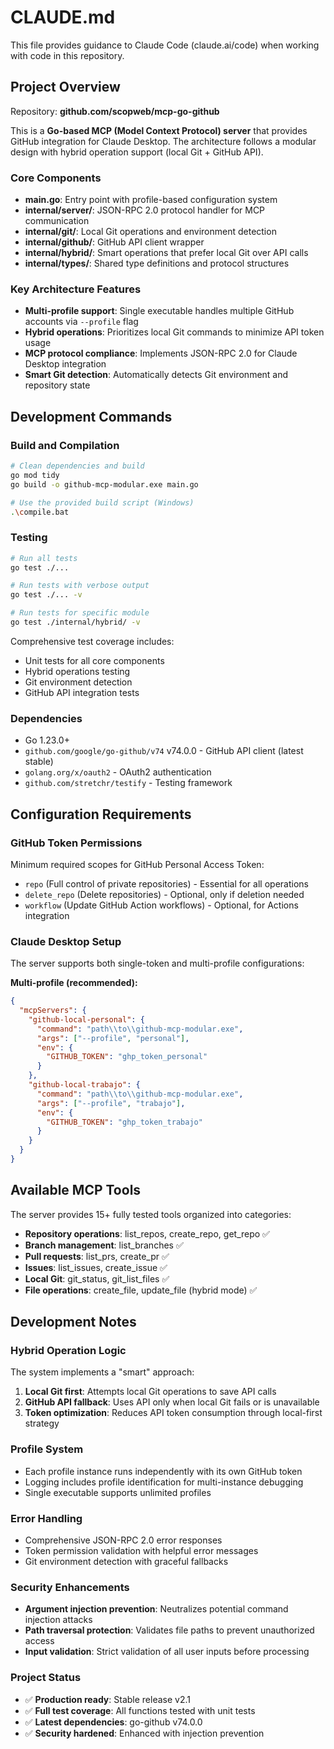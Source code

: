 # CLAUDE.md

This file provides guidance to Claude Code (claude.ai/code) when working with code in this repository.

## Project Overview

Repository: **github.com/scopweb/mcp-go-github**

This is a **Go-based MCP (Model Context Protocol) server** that provides GitHub integration for Claude Desktop. The architecture follows a modular design with hybrid operation support (local Git + GitHub API).

### Core Components

- **main.go**: Entry point with profile-based configuration system
- **internal/server/**: JSON-RPC 2.0 protocol handler for MCP communication
- **internal/git/**: Local Git operations and environment detection
- **internal/github/**: GitHub API client wrapper
- **internal/hybrid/**: Smart operations that prefer local Git over API calls
- **internal/types/**: Shared type definitions and protocol structures

### Key Architecture Features

- **Multi-profile support**: Single executable handles multiple GitHub accounts via `--profile` flag
- **Hybrid operations**: Prioritizes local Git commands to minimize API token usage
- **MCP protocol compliance**: Implements JSON-RPC 2.0 for Claude Desktop integration
- **Smart Git detection**: Automatically detects Git environment and repository state

## Development Commands

### Build and Compilation
```bash
# Clean dependencies and build
go mod tidy
go build -o github-mcp-modular.exe main.go

# Use the provided build script (Windows)
.\compile.bat
```

### Testing
```bash
# Run all tests
go test ./...

# Run tests with verbose output
go test ./... -v

# Run tests for specific module
go test ./internal/hybrid/ -v
```

Comprehensive test coverage includes:
- Unit tests for all core components
- Hybrid operations testing
- Git environment detection
- GitHub API integration tests

### Dependencies
- Go 1.23.0+
- `github.com/google/go-github/v74` v74.0.0 - GitHub API client (latest stable)
- `golang.org/x/oauth2` - OAuth2 authentication
- `github.com/stretchr/testify` - Testing framework

## Configuration Requirements

### GitHub Token Permissions
Minimum required scopes for GitHub Personal Access Token:
- `repo` (Full control of private repositories) - Essential for all operations
- `delete_repo` (Delete repositories) - Optional, only if deletion needed
- `workflow` (Update GitHub Action workflows) - Optional, for Actions integration

### Claude Desktop Setup
The server supports both single-token and multi-profile configurations:

**Multi-profile (recommended):**
```json
{
  "mcpServers": {
    "github-local-personal": {
      "command": "path\\to\\github-mcp-modular.exe",
      "args": ["--profile", "personal"],
      "env": {
        "GITHUB_TOKEN": "ghp_token_personal"
      }
    },
    "github-local-trabajo": {
      "command": "path\\to\\github-mcp-modular.exe", 
      "args": ["--profile", "trabajo"],
      "env": {
        "GITHUB_TOKEN": "ghp_token_trabajo"
      }
    }
  }
}
```

## Available MCP Tools

The server provides 15+ fully tested tools organized into categories:
- **Repository operations**: list_repos, create_repo, get_repo ✅
- **Branch management**: list_branches ✅
- **Pull requests**: list_prs, create_pr ✅ 
- **Issues**: list_issues, create_issue ✅
- **Local Git**: git_status, git_list_files ✅
- **File operations**: create_file, update_file (hybrid mode) ✅

## Development Notes

### Hybrid Operation Logic
The system implements a "smart" approach:
1. **Local Git first**: Attempts local Git operations to save API calls
2. **GitHub API fallback**: Uses API only when local Git fails or is unavailable
3. **Token optimization**: Reduces API token consumption through local-first strategy

### Profile System
- Each profile instance runs independently with its own GitHub token
- Logging includes profile identification for multi-instance debugging
- Single executable supports unlimited profiles

### Error Handling
- Comprehensive JSON-RPC 2.0 error responses
- Token permission validation with helpful error messages  
- Git environment detection with graceful fallbacks

### Security Enhancements
- **Argument injection prevention**: Neutralizes potential command injection attacks
- **Path traversal protection**: Validates file paths to prevent unauthorized access
- **Input validation**: Strict validation of all user inputs before processing

### Project Status
- ✅ **Production ready**: Stable release v2.1
- ✅ **Full test coverage**: All functions tested with unit tests
- ✅ **Latest dependencies**: go-github v74.0.0
- ✅ **Security hardened**: Enhanced with injection prevention